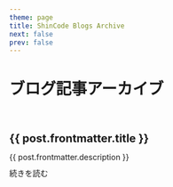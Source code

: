 ```yaml
---
theme: page
title: ShinCode Blogs Archive
next: false
prev: false
---
```


<script setup>
import { data as posts } from './.vitepress/theme/posts.data.ts'
import moment from 'moment';
</script>

# ブログ記事アーカイブ

<br/>

<article v-for="post of posts" class="home-posts-article">
  <p>
    <a :href="'/shincode_blog_with_vitepress' + post.url" class="home-posts-article-title">{{ post.frontmatter.title }}</a>
  </p>
  <p>{{ post.frontmatter.description }}</p>
  <p>
    <a :href="'/shincode_blog_with_vitepress' + post.url">続きを読む</a>
  </p>
</article>

<style>
.home-posts-article {
  border-top: 1px solid var(--vp-c-divider);
  justify-content: space-between;
  padding: 10px 0;
}

.home-posts-article p {
  margin: 10px 0;
}

.home-posts-article .home-posts-article-title {
  color: var(--vp-c-text-1);
  font-size: 20px;
  font-weight: 700;
  line-height: 1.5;
  text-decoration: none !important;
}
</style>
